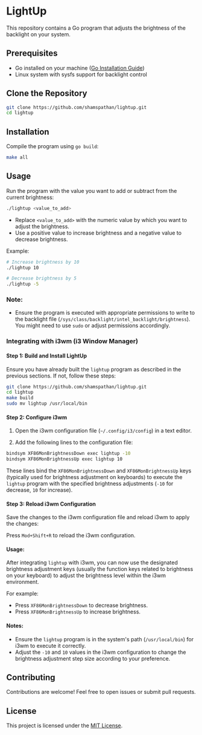 # LightUp

This repository contains a Go program that adjusts the brightness of the backlight on your system.

## Prerequisites

- Go installed on your machine ([Go Installation Guide](https://golang.org/doc/install))
- Linux system with sysfs support for backlight control

## Clone the Repository

```bash
git clone https://github.com/shamspathan/lightup.git
cd lightup
```

## Installation

Compile the program using `go build`:

```bash
make all
```

## Usage

Run the program with the value you want to add or subtract from the current brightness:

```bash
./lightup <value_to_add>
```

- Replace `<value_to_add>` with the numeric value by which you want to adjust the brightness.
- Use a positive value to increase brightness and a negative value to decrease brightness.

Example:

```bash
# Increase brightness by 10
./lightup 10

# Decrease brightness by 5
./lightup -5
```

### Note:

- Ensure the program is executed with appropriate permissions to write to the backlight file (`/sys/class/backlight/intel_backlight/brightness`). You might need to use `sudo` or adjust permissions accordingly.

### Integrating with i3wm (i3 Window Manager)

#### Step 1: Build and Install LightUp

Ensure you have already built the `lightup` program as described in the previous sections. If not, follow these steps:

```bash
git clone https://github.com/shamspathan/lightup.git
cd lightup
make build
sudo mv lightup /usr/local/bin
```

#### Step 2: Configure i3wm

1. Open the i3wm configuration file (`~/.config/i3/config`) in a text editor.

2. Add the following lines to the configuration file:

```bash
bindsym XF86MonBrightnessDown exec lightup -10
bindsym XF86MonBrightnessUp exec lightup 10
```

These lines bind the `XF86MonBrightnessDown` and `XF86MonBrightnessUp` keys (typically used for brightness adjustment on keyboards) to execute the `lightup` program with the specified brightness adjustments (`-10` for decrease, `10` for increase).

#### Step 3: Reload i3wm Configuration

Save the changes to the i3wm configuration file and reload i3wm to apply the changes:

Press `Mod+Shift+R` to reload the i3wm configuration.

#### Usage:

After integrating `lightup` with i3wm, you can now use the designated brightness adjustment keys (usually the function keys related to brightness on your keyboard) to adjust the brightness level within the i3wm environment.

For example:

- Press `XF86MonBrightnessDown` to decrease brightness.
- Press `XF86MonBrightnessUp` to increase brightness.

#### Notes:

- Ensure the `lightup` program is in the system's path (`/usr/local/bin`) for i3wm to execute it correctly.
- Adjust the `-10` and `10` values in the i3wm configuration to change the brightness adjustment step size according to your preference.


## Contributing

Contributions are welcome! Feel free to open issues or submit pull requests.

## License

This project is licensed under the [MIT License](LICENSE).

